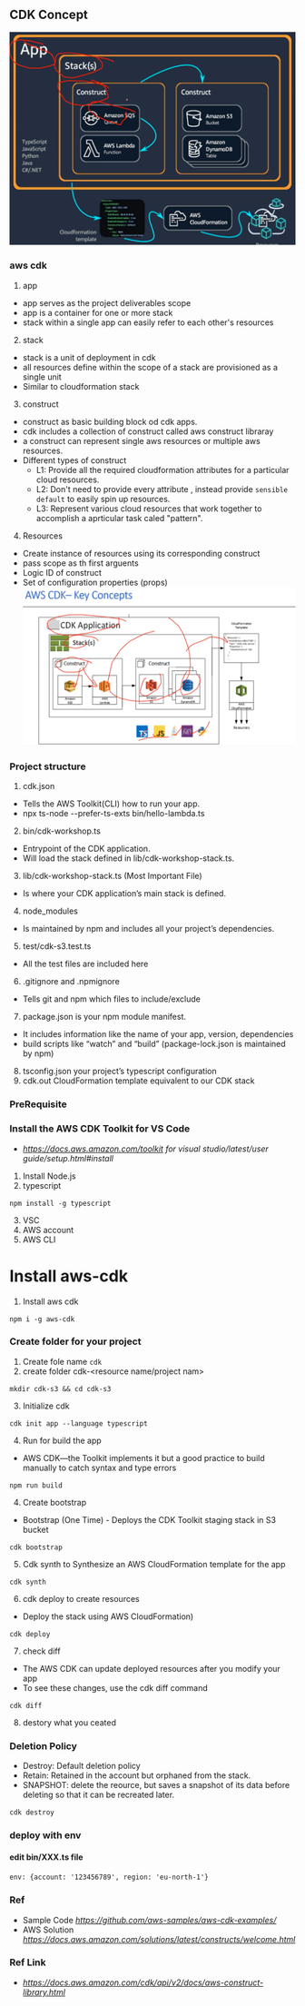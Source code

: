 ## CDK Concept
![alt text](image.png)
### aws cdk
1. app
- app serves as the project deliverables scope
- app is a container for one or more stack
- stack within a single app can easily refer to each other's resources

2. stack
- stack is a unit of deployment in cdk
- all resources define within the scope of a stack are provisioned as a single unit
- Similar to cloudformation stack

3. construct
- construct as basic building block od cdk apps.
- cdk includes a collection of construct called aws construct libraray
- a construct can represent single aws resources or multiple aws resources.
- Different  types of construct
    * L1: Provide all the required cloudformation attributes for a particular cloud resources.
    * L2: Don't need to provide every attribute , instead provide `sensible default` to easily spin up resources.
    * L3: Represent various cloud resources that work together to accomplish a aprticular task caled "pattern".
4. Resources
- Create instance of resources using its corresponding construct
- pass scope as th first arguents
- Logic ID of construct
- Set of configuration properties (props)
![alt text](image-1.png)

### Project structure
1. cdk.json
- Tells the AWS Toolkit(CLI) how to run your app. 
- npx ts-node --prefer-ts-exts bin/hello-lambda.ts
2. bin/cdk-workshop.ts
- Entrypoint of the CDK application. 
- Will load the stack defined in lib/cdk-workshop-stack.ts.
3. lib/cdk-workshop-stack.ts (Most Important File)
- Is where your CDK application’s main stack is defined. 
4. node_modules
- Is maintained by npm and includes all your project’s dependencies.
5. test/cdk-s3.test.ts
- All the test files are included here
6. .gitignore and .npmignore
- Tells git and npm which files to include/exclude 
7. package.json is your npm module manifest. 
- It includes information like the name of your app, version, dependencies
- build scripts like “watch” and “build” (package-lock.json is maintained by npm)
8. tsconfig.json your project’s typescript configuration
9. cdk.out CloudFormation template equivalent to our CDK stack

### PreRequisite
### Install the AWS CDK Toolkit for VS Code
- *https://docs.aws.amazon.com/toolkit for visual studio/latest/user guide/setup.html#install*

1. Install Node.js
2. typescript
```
npm install -g typescript
```
3. VSC
4. AWS account
5. AWS CLI

# Install aws-cdk
1. Install aws cdk
```
npm i -g aws-cdk
```
### Create folder for your project
1. Create fole name `cdk` 
2. create folder cdk-<resource name/project nam>
```
mkdir cdk-s3 && cd cdk-s3
```
3. Initialize cdk 
```
cdk init app --language typescript
```
4. Run for build the app
- AWS CDK—the Toolkit implements it but a good practice to build manually to catch syntax and type errors
```
npm run build
```
4. Create bootstrap
- Bootstrap (One Time) - Deploys the CDK Toolkit staging stack in S3 bucket
```
cdk bootstrap
```
5. Cdk synth to Synthesize an AWS CloudFormation template for the app
```
cdk synth
```
6. cdk deploy to create resources
- Deploy the stack using AWS CloudFormation)
```
cdk deploy
```
7. check diff
- The AWS CDK can update deployed resources after you modify your app
- To see these changes, use the cdk diff command
```
cdk diff
```
8. destory what you ceated
### Deletion Policy
- Destroy: Default deletion policy
- Retain: Retained in the account but orphaned from the stack.
- SNAPSHOT: delete the reource, but saves a snapshot of its data before deleting so that it can be recreated later.
```
cdk destroy
```
### deploy with env
#### edit bin/XXX.ts file
```
env: {account: '123456789', region: 'eu-north-1'}
```
### Ref
- Sample Code *https://github.com/aws-samples/aws-cdk-examples/*
- AWS Solution *https://docs.aws.amazon.com/solutions/latest/constructs/welcome.html*

### Ref Link
- *https://docs.aws.amazon.com/cdk/api/v2/docs/aws-construct-library.html*
